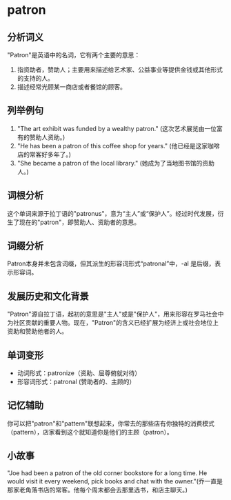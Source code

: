 # patron

## 分析词义

  

"Patron"是英语中的名词，它有两个主要的意思：

  

1.  指资助者，赞助人；主要用来描述给艺术家、公益事业等提供金钱或其他形式的支持的人。
2.  描述经常光顾某一商店或者餐馆的顾客。

  

## 列举例句

  

1.  "The art exhibit was funded by a wealthy patron." (这次艺术展览由一位富有的赞助人资助。)
2.  "He has been a patron of this coffee shop for years." (他已经是这家咖啡店的常客好多年了。)
3.  "She became a patron of the local library." (她成为了当地图书馆的资助人。)

  

## 词根分析

  

这个单词来源于拉丁语的"patronus"，意为“主人”或“保护人”。经过时代发展，衍生了现在的"patron"，即赞助人、资助者的意思。

  

## 词缀分析

  

Patron本身并未包含词缀，但其派生的形容词形式“patronal”中，-al 是后缀，表示形容词。

  

## 发展历史和文化背景

  

"Patron"源自拉丁语，起初的意思是"主人"或是"保护人"，用来形容在罗马社会中为社区贡献的重要人物。现在，"Patron"的含义已经扩展为经济上或社会地位上资助和赞助他者的人。

  

## 单词变形

  

*   动词形式：patronize（资助、屈尊俯就对待）
*   形容词形式：patronal (赞助者的、主顾的）

  

## 记忆辅助

  

你可以把"patron"和"pattern"联想起来，你常去的那些店有你独特的消费模式（pattern），店家看到这个就知道你是他们的主顾（patron）。

  

## 小故事

  

"Joe had been a patron of the old corner bookstore for a long time. He would visit it every weekend, pick books and chat with the owner."(乔一直是那家老角落书店的常客。他每个周末都会去那里选书，和店主聊天。)
